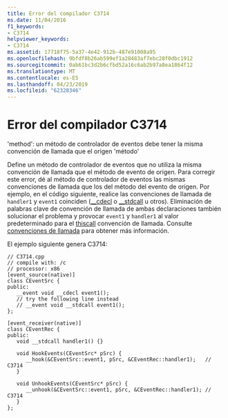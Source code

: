 ```yaml
---
title: Error del compilador C3714
ms.date: 11/04/2016
f1_keywords:
- C3714
helpviewer_keywords:
- C3714
ms.assetid: 17718f75-5a37-4e42-912b-487e91008a95
ms.openlocfilehash: 9bfdf8b26ab599ef1a28483af7ebc28f0dbc1912
ms.sourcegitcommit: 0ab61bc3d2b6cfbd52a16c6ab2b97a8ea1864f12
ms.translationtype: MT
ms.contentlocale: es-ES
ms.lasthandoff: 04/23/2019
ms.locfileid: "62328346"
---
```

# <a name="compiler-error-c3714"></a>Error del compilador C3714

'method': un método de controlador de eventos debe tener la misma convención de llamada que el origen 'método'

Define un método de controlador de eventos que no utiliza la misma convención de llamada que el método de evento de origen. Para corregir este error, dé al método de controlador de eventos las mismas convenciones de llamada que los del método del evento de origen. Por ejemplo, en el código siguiente, realice las convenciones de llamada de `handler1` y `event1` coinciden ([__cdecl](../../cpp/cdecl.md) o [__stdcall](../../cpp/stdcall.md) u otros). Eliminación de palabras clave de convención de llamada de ambas declaraciones también solucionar el problema y provocar `event1` y `handler1` al valor predeterminado para el [thiscall](../../cpp/thiscall.md) convención de llamada. Consulte [convenciones de llamada](../../cpp/calling-conventions.md) para obtener más información.

El ejemplo siguiente genera C3714:

```
// C3714.cpp
// compile with: /c
// processor: x86
[event_source(native)]
class CEventSrc {
public:
   __event void __cdecl event1();
   // try the following line instead
   // __event void __stdcall event1();
};

[event_receiver(native)]
class CEventRec {
public:
   void __stdcall handler1() {}

   void HookEvents(CEventSrc* pSrc) {
      __hook(&CEventSrc::event1, pSrc, &CEventRec::handler1);   // C3714
   }

   void UnhookEvents(CEventSrc* pSrc) {
      __unhook(&CEventSrc::event1, pSrc, &CEventRec::handler1); // C3714
   }
};
```